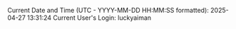 Current Date and Time (UTC - YYYY-MM-DD HH:MM:SS formatted): 2025-04-27 13:31:24
Current User's Login: luckyaiman
